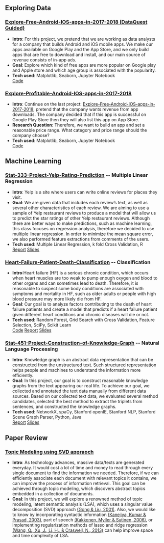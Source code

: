 ## Exploring Data

### [Explore-Free-Android-IOS-apps-in-2017-2018 (DataQuest Guided)](https://nbviewer.jupyter.org/github/JasmineWang553/DQ_Explore-Android-IOS-apps-in-2017-2018/blob/main/DQ%20guided_What%20type%20of%20Free%20App%20attract%20users.ipynb)
- **Intro**: For this project, we pretend that we are working as data analysts for a company that builds Android and iOS mobile apps. We make our apps available on Google Play and the App Store, and we only build apps that are free to download and install, and our main source of revenue consists of in-app ads.
- **Goal**: Explore which kind of free apps are more popular on Google play and Apple store and which age group is associated with the popularity.
- **Tech used**: Matplotlib, Seaborn, Jupyter Notebook<br>
[Code](https://github.com/JasmineWang553/DQ_Explore-Android-IOS-apps-in-2017-2018/blob/main/DQ%20guided_What%20type%20of%20Free%20App%20attract%20users.ipynb)

### [Explore-Profitable-Android-IOS-apps-in-2017-2018](https://nbviewer.jupyter.org/github/JasmineWang553/Profitable-IOS-android-app-analysis/blob/master/Explore%20profitable%20IOS%20%26%20Android%20App%20Analysis.ipynb)
- **Intro**: Continue on the last project: [Explore-Free-Android-IOS-apps-in-2017-2018](https://github.com/JasmineWang553/Profitable-IOS-android-app-analysis/blob/master/Explore%20profitable%20IOS%20%26%20Android%20App%20Analysis.ipynb), pretend that the company wants revenue from app downloads. The company decided that if this app is successful on Google Play Store then they will also list this app on App Store.
- **Research Question**: Therefore, we want to build an app and set a reasonable price range. What category and price range should the company choose? 
- **Tech used**: Matplotlib, Seaborn, Jupyter Notebook<br>
[Code](https://github.com/JasmineWang553/Profitable-IOS-android-app-analysis/blob/master/Explore%20profitable%20IOS%20%26%20Android%20App%20Analysis.ipynb)


## Machine Learning
### [Stat-333-Project-Yelp-Rating-Prediction](https://github.com/JasmineWang553/Stat-333-Project-Yelp-Rating-Prediction) -- Multiple Linear Regression
- **Intro**: Yelp is a site where users can write online reviews for places they visit. 
- **Goal**: We are given data that includes each review’s text, as well as several other characteristics of each review. We are aiming to use a sample of Yelp restaurant reviews to produce a model that will allow us to predict the star ratings of other Yelp restaurant reviews. Although there are better ways to make predictions, such as machine learning, this class focuses on regression analysis, therefore we decided to use multiple linear regression. In order to minimize the mean square error, we also performed feature extractions from comments of the users. 
- **Tech used**: Multiple Linear Regression, k fold Cross Validation, R<br>
[Report](https://github.com/JasmineWang553/Stat-333-Project-Yelp-Rating-Prediction/blob/main/Team%206%20Summary%20Report.pdf)
[Slides](https://github.com/JasmineWang553/Stat-333-Project-Yelp-Rating-Prediction/blob/main/Team%206%20presentation%20slides%20.pptx)


### [Heart-Failure-Patient-Death-Classification](https://github.com/JasmineWang553/Heart-Failure-Patient-Death-Classification) -- Classification
- **Intro**:Heart failure (HF) is a serious chronic condition, which occurs when heart muscles are too weak to pump enough oxygen and blood to other organs and can sometimes lead to death. Therefore, it is reasonable to suspect some body conditions are associated with symptoms and mortality in HF, such as older adults or people with high blood pressure may more likely die from HF. 
- **Goal**: Our goal is to analyze factors contributing to the death of heart failure patients and create a model that predicts if a heart failure patient given different heart conditions and chronic diseases will die or not.
- **Tech used**: Random Forest, Grid Search with Cross Validation, Feature Selection, SciPy, Scikit Learn<br>
[Code](https://github.com/JasmineWang553/Heart-Failure-Patient-Death-Classification/blob/main/Heart%20Failure%20Patient%20Death%20Classification.ipynb)   [Report](https://github.com/JasmineWang553/Heart-Failure-Patient-Death-Classification/blob/main/Data%20Challenge%20executive%20report.pdf)    [Slides](https://github.com/JasmineWang553/Heart-Failure-Patient-Death-Classification/blob/main/Data%20Challenge.pptx)


### [Stat-451-Project-Construction-of-Knowledge-Graph](https://github.com/JasmineWang553/Stat-451-Project-Construction-of-Knowledge-Graph) -- Natural Language Processing
- **Intro**: Knowledge graph is an abstract data representation that can be constructed from the unstructured text. Such structured representation helps people and machines to understand the information more efficiently. 
- **Goal**: In this project, our goal is to construct reasonable knowledge graphs from the text appearing our real life. To achieve our goal, we collected and annotated the text data manually from different data sources. Based on our collected text data, we evaluated several method candidates, selected the best method to extract the triplets from sentences, and constructed the knowledge graphs. 
- **Tech used**: NetworkX, spaCy, Stanford openIE, Stanford NLP, Stanford Scene Graph Parser, Python, Java<br>
[Report](https://github.com/JasmineWang553/Stat-451-Project-Construction-of-Knowledge-Graph/blob/master/slides%20and%20reports/STAT451.pdf)     [Slides](https://github.com/JasmineWang553/Stat-451-Project-Construction-of-Knowledge-Graph/blob/master/slides%20and%20reports/Stat%20451%20Project%20Slide.pptx)

## Paper Review

### [Topic Modeling using SVD appraoch](https://github.com/JasmineWang553/CS-532-Project-Topic-modeling-LSA-paper-review/blob/main/CS-532-final-project-Chingwen-Wang-Mo-Xiao.pdf)
- **Intro**: As technology advances, massive data/texts are generated everyday. It would cost a lot of time and money to read through every single document to find the information we needed. Therefore, if we can efficiently associate each document with relevant topics it contains, we can improve the process of information retrieval. This goal can be achieved through topic modeling, which discovers abstract topics embedded in a collection of documents. 
- **Goal**: In this project, we will explore a renowned method of topic modeling, latent semantic analysis (LSA), which uses a singular value decomposition (SVD) approach [(Gong & Liu, 2001)](https://www.cs.bham.ac.uk/~pxt/IDA/text_summary.pdf). Also, we would like to know by incorporating syntactic information [(Kanejiya, Kumar & Prasad, 2003)](https://doi.org/10.3115/1118894.1118902), part of speech [(Kakkonen, Myller & Sutinen, 2006)](https://arxiv.org/abs/cs/0610118), or implementing regularization methods of lasso and ridge regression [(Wang, Q., Xu, J., Li, H., & Craswell, N., 2013)](http://www.hangli-hl.com/uploads/3/1/6/8/3168008/rlsi-tois-revision.pdf) can help improve space and time complexity of LSA.



